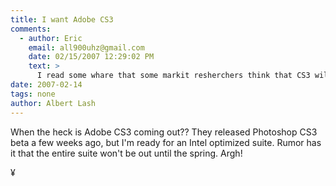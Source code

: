```yaml
---
title: I want Adobe CS3 
comments:
  - author: Eric
    email: all900uhz@gmail.com
    date: 02/15/2007 12:29:02 PM
    text: >
      I read some whare that some markit resherchers think that CS3 will come out May 1st. But things can and do change...<br/><br/>legal<br/><br/>Dont sell/trade my e-mail adress or use it for advertising.
date: 2007-02-14
tags: none
author: Albert Lash
---
```

When the heck is Adobe CS3 coming out?? They released Photoshop CS3 beta a few weeks ago, but I'm ready for an Intel optimized suite. Rumor has it that the entire suite won't be out until the spring. Argh!

¥


